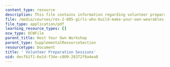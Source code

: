 ```yaml
---
content_type: resource
description: This file contains information regarding volunteer preparation sessions.
file: /media/courses/res-2-005-girls-who-build-make-your-own-wearables-workshop-spring-2015/decfb1f16e1df34ec80928372f9a4ea8_MITRES_2_005S15_Prep.pdf
file_type: application/pdf
learning_resource_types: []
ocw_type: OCWFile
parent_title: Host Your Own Workshop
parent_type: SupplementalResourceSection
resourcetype: Document
title: ' Volunteer Preparation Sessions'
uid: decfb1f1-6e1d-f34e-c809-28372f9a4ea8
---
```

